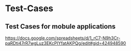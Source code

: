 # Test-Cases

## Test Cases for mobule applications 
https://docs.google.com/spreadsheets/d/1_rC7-N9h3Cr-paRDti47rR7wgLuz3EKcPIYfatAKPQg/edit#gid=424948590

